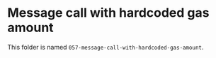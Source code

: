 # Message call with hardcoded gas amount

This folder is named `057-message-call-with-hardcoded-gas-amount`.